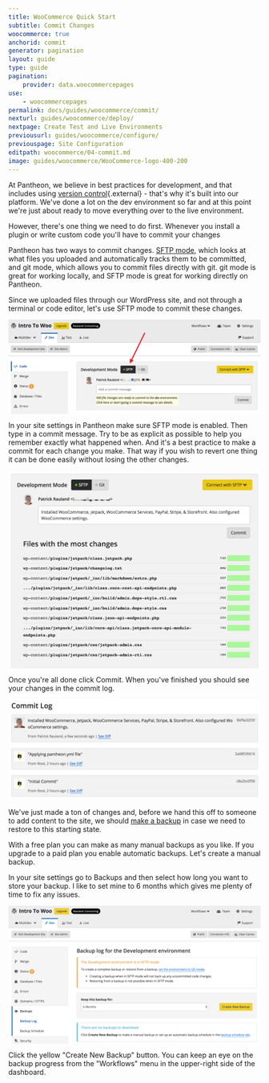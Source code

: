 ```yaml
---
title: WooCommerce Quick Start
subtitle: Commit Changes
woocommerce: true
anchorid: commit
generator: pagination
layout: guide
type: guide
pagination:
    provider: data.woocommercepages
use:
    - woocommercepages
permalink: docs/guides/woocommerce/commit/
nexturl: guides/woocommerce/deploy/
nextpage: Create Test and Live Environments
previousurl: guides/woocommerce/configure/
previouspage: Site Configuration
editpath: woocommerce/04-commit.md
image: guides/woocommerce/WooCommerce-logo-400-200
---
```

At Pantheon, we believe in best practices for development, and that includes using [version control](https://pantheon.io/features/version-control-workflow){.external} - that's why it's built into our platform. We've done a lot on the dev environment so far and at this point we're just about ready to move everything over to the live environment.

However, there's one thing we need to do first. Whenever you install a plugin or write custom code you'll have to commit your changes

Pantheon has two ways to commit changes. [SFTP mode](/docs/sftp/), which looks at what files you uploaded and automatically tracks them to be committed, and git mode, which allows you to commit files directly with git. git mode is great for working locally, and SFTP mode is great for working directly on Pantheon.

Since we uploaded files through our WordPress site, and not through a terminal or code editor, let's use SFTP mode to commit these changes.

<p style="text-align:center;">
    <img align="center" src="/source/docs/assets/images/guides/woocommerce/13-Pantheon-dashboard-SFTP-changes.png" style="max-width:100%;" alt="Pantheon dashboard SFTP changes">
</p>

In your site settings in Pantheon make sure SFTP mode is enabled. Then type in a commit message. Try to be as explicit as possible to help you remember exactly what happened when. And it's a best practice to make a commit for each change you make. That way if you wish to revert one thing it can be done easily without losing the other changes.

<p style="text-align:center;">
    <img align="center" src="/source/docs/assets/images/guides/woocommerce/14-Pantheon-dashboard-commit-SFTP-changes.png" style="max-width:100%;" alt="Committing SFTP changes">
</p>

Once you're all done click Commit. When you've finished you should see your changes in the commit log.

<p style="text-align:center;">
    <img align="center" src="/source/docs/assets/images/guides/woocommerce/15-Pantheon-dashboard-commit-log.png" style="max-width:100%;" alt="Pantheon dashboard commit log">
</p>

We've just made a ton of changes and, before we hand this off to someone to add content to the site, we should [make a backup](/docs/backups/) in case we need to restore to this starting state.

With a free plan you can make as many manual backups as you like. If you upgrade to a paid plan you enable automatic backups. Let's create a manual backup.

In your site settings go to Backups and then select how long you want to store your backup. I like to set mine to 6 months which gives me plenty of time to fix any issues.

<p style="text-align:center;">
    <img align="center" src="/source/docs/assets/images/guides/woocommerce/16-Pantheon-dashboard-create-backup.png" style="max-width:100%;" alt="Creating a backup on the Pantheon dashboard">
</p>

Click the yellow "Create New Backup" button. You can keep an eye on the backup progress from the "Workflows" menu in the upper-right side of the dashboard.
